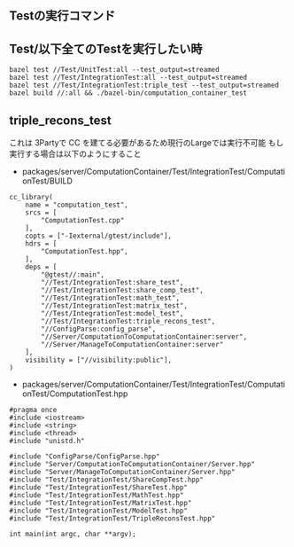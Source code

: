 Testの実行コマンド
---
## Test/以下全てのTestを実行したい時
```
bazel test //Test/UnitTest:all --test_output=streamed
bazel test //Test/IntegrationTest:all --test_output=streamed
bazel test //Test/IntegrationTest:triple_test --test_output=streamed
bazel build //:all && ./bazel-bin/computation_container_test
```

## triple_recons_test
これは 3Partyで CC を建てる必要があるため現行のLargeでは実行不可能
もし実行する場合は以下のようにすること

- packages/server/ComputationContainer/Test/IntegrationTest/ComputationTest/BUILD
```
cc_library(
    name = "computation_test",
    srcs = [
        "ComputationTest.cpp"
    ],
    copts = ["-Iexternal/gtest/include"],
    hdrs = [
        "ComputationTest.hpp",
    ],
    deps = [
        "@gtest//:main",
        "//Test/IntegrationTest:share_test",
        "//Test/IntegrationTest:share_comp_test",
        "//Test/IntegrationTest:math_test",
        "//Test/IntegrationTest:matrix_test",
        "//Test/IntegrationTest:model_test",
        "//Test/IntegrationTest:triple_recons_test",
        "//ConfigParse:config_parse",
        "//Server/ComputationToComputationContainer:server",
        "//Server/ManageToComputationContainer:server"
    ],
    visibility = ["//visibility:public"],
)
```

- packages/server/ComputationContainer/Test/IntegrationTest/ComputationTest/ComputationTest.hpp
```
#pragma once
#include <iostream>
#include <string>
#include <thread>
#include "unistd.h"

#include "ConfigParse/ConfigParse.hpp"
#include "Server/ComputationToComputationContainer/Server.hpp"
#include "Server/ManageToComputationContainer/Server.hpp"
#include "Test/IntegrationTest/ShareCompTest.hpp"
#include "Test/IntegrationTest/ShareTest.hpp"
#include "Test/IntegrationTest/MathTest.hpp"
#include "Test/IntegrationTest/MatrixTest.hpp"
#include "Test/IntegrationTest/ModelTest.hpp"
#include "Test/IntegrationTest/TripleReconsTest.hpp"

int main(int argc, char **argv);
```
